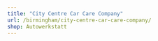 ```yaml
---
title: "City Centre Car Care Company"
url: /birmingham/city-centre-car-care-company/
shop: Autowerkstatt
---
```

